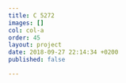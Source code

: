 ```yaml
---
title: C 5272
images: []
col: col-a
order: 45
layout: project
date: 2018-09-27 22:14:34 +0200
published: false

---
```

